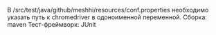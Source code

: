 В /src/test/java/github/meshhi/resources/conf.properties необходимо указать путь к chromedriver в одоноименной переменной.
Сборка: maven
Тест-фреймворк: JUnit